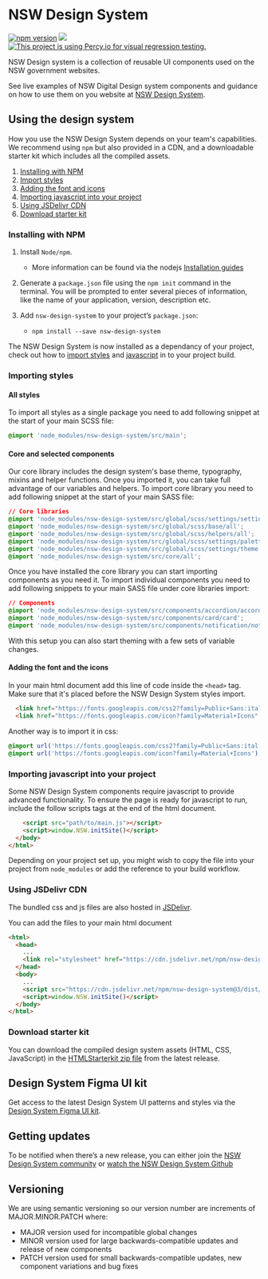 # NSW Design System

[![npm version](https://badge.fury.io/js/nsw-design-system.svg)](https://badge.fury.io/js/nsw-design-system)
[![](https://data.jsdelivr.com/v1/package/npm/nsw-design-system/badge)](https://www.jsdelivr.com/package/npm/nsw-design-system)
[![This project is using Percy.io for visual regression testing.](https://percy.io/static/images/percy-badge.svg)](https://percy.io/b183fe4d/nsw-design-system)

NSW Design system is a collection of reusable UI components used on the NSW government websites.

See live examples of NSW Digital Design system components and guidance on how to use them on you website at [NSW Design System](https://nswdesignsystem.surge.sh).

## Using the design system

How you use the NSW Design System depends on your team's capabilities. We recommend using `npm` but also provided in a CDN, and a downloadable starter kit which includes all the compiled assets.

 1. [Installing with NPM](#installing-with-npm)
 2. [Import styles](#importing-all-styles)
 3. [Adding the font and icons](#adding-the-font-and-the-icons)
 4. [Importing javascript into your project](#importing-javascript-into-your-project)
 5. [Using JSDelivr CDN](#using-jsdelivr-cdn)
 6. [Download starter kit](#download-starter-kit)

### Installing with NPM
1.  Install  `Node/npm`.

    -   More information can be found via the nodejs [Installation guides](https://nodejs.org/en/download/)

2.  Generate a `package.json` file using the `npm init` command in the terminal. You will be prompted to enter several pieces of information, like the name of your application, version, description etc.

4.  Add  `nsw-design-system`  to your project’s  `package.json`:
    - `npm install --save nsw-design-system`

The NSW Design System is now installed as a dependancy of your project, check out how to [import styles](#importing-styles-into-your-project) and [javascript](#importing-javascript-into-your-project) in to your project build.

### Importing styles
#### All styles
To import all styles as a single package you need to add following snippet at the start of your main SCSS file:
```css
@import 'node_modules/nsw-design-system/src/main';
```

#### Core and selected components
Our core library includes the design system's base theme, typography, mixins and helper functions. Once you imported it, you can take full advantage of our variables and helpers. To import core library you need to add following snippet at the start of your main SASS file:

```css
// Core libraries
@import 'node_modules/nsw-design-system/src/global/scss/settings/settings';
@import 'node_modules/nsw-design-system/src/global/scss/base/all';
@import 'node_modules/nsw-design-system/src/global/scss/helpers/all';
@import 'node_modules/nsw-design-system/src/global/scss/settings/palette';
@import 'node_modules/nsw-design-system/src/global/scss/settings/theme';
@import 'node_modules/nsw-design-system/src/core/all';

```

Once you have installed the core library you can start importing components as you need it. To import individual components you need to add following snippets to your main SASS file under core libraries import:

```css
// Components
@import 'node_modules/nsw-design-system/src/components/accordion/accordion';
@import 'node_modules/nsw-design-system/src/components/card/card';
@import 'node_modules/nsw-design-system/src/components/notification/notification';
```

With this setup you can also start theming with a few sets of variable changes.

#### Adding the font and the icons
In your main html document add this line of code inside the `<head>` tag. Make sure that it's placed before the NSW Design System styles import.
```html
  <link href="https://fonts.googleapis.com/css2?family=Public+Sans:ital,wght@0,400;0,700;1,400&display=swap" rel="stylesheet">
  <link href="https://fonts.googleapis.com/icon?family=Material+Icons" rel="stylesheet">
```
Another way is to import it in css:
```css
@import url('https://fonts.googleapis.com/css2?family=Public+Sans:ital,wght@0,400;0,700;1,400&display=swap');
@import url('https://fonts.googleapis.com/icon?family=Material+Icons');
```
### Importing javascript into your project
Some NSW Design System components require javascript to provide advanced functionality. To ensure the page is ready for javascript to run, include the follow scripts tags at the end of the html document.
```html
    <script src="path/to/main.js"></script>
    <script>window.NSW.initSite()</script>
  </body>
</html>
```
Depending on your project set up, you might wish to copy the file into your project from `node_modules` or add the reference to your build workflow.


### Using JSDelivr CDN
The bundled css and js files are also hosted in [JSDelivr](https://www.jsdelivr.com).

You can add the files to your main html document
```html
<html>
  <head>
    ...
    <link rel="stylesheet" href="https://cdn.jsdelivr.net/npm/nsw-design-system@3/dist/css/main.css">
  </head>
  <body>
    ...
    <script src="https://cdn.jsdelivr.net/npm/nsw-design-system@3/dist/js/main.min.js"></script>
    <script>window.NSW.initSite()</script>
  </body>
</html>
```

### Download starter kit
You can download the compiled design system assets (HTML, CSS, JavaScript) in the [HTMLStarterkit zip file](https://github.com/digitalnsw/nsw-design-system/blob/master/HTMLstarterkit.zip) from the latest release.


## Design System Figma UI kit
Get access to the latest Design System UI patterns and styles via the [Design System Figma UI kit](https://www.digital.nsw.gov.au/design-system/getting-started/design-system-figma-ui-kit).


## Getting updates
To be notified when there’s a new release, you can either join the [NSW Design System community](https://community.digital.nsw.gov.au/) or [watch the NSW Design System Github](https://github.com/digitalnsw/nsw-design-system)


## Versioning
We are using semantic versioning so our version number are increments of MAJOR.MINOR.PATCH where:
- MAJOR version used for incompatible global changes
- MINOR version used for large backwards-compatible updates and release of new components
- PATCH version used for small backwards-compatible updates, new component variations and bug fixes
